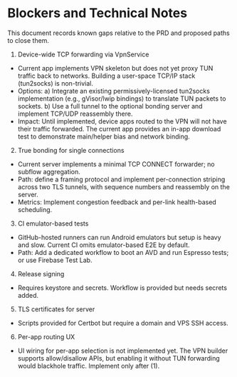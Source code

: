 # Blockers and Technical Notes

This document records known gaps relative to the PRD and proposed paths to close them.

1) Device-wide TCP forwarding via VpnService
- Current app implements VPN skeleton but does not yet proxy TUN traffic back to networks. Building a user-space TCP/IP stack (tun2socks) is non-trivial.
- Options:
  a) Integrate an existing permissively-licensed tun2socks implementation (e.g., gVisor/lwip bindings) to translate TUN packets to sockets.
  b) Use a full tunnel to the optional bonding server and implement TCP/UDP reassembly there.
- Impact: Until implemented, device apps routed to the VPN will not have their traffic forwarded. The current app provides an in-app download test to demonstrate main/helper bias and network binding.

2) True bonding for single connections
- Current server implements a minimal TCP CONNECT forwarder; no subflow aggregation.
- Path: define a framing protocol and implement per-connection striping across two TLS tunnels, with sequence numbers and reassembly on the server.
- Metrics: Implement congestion feedback and per-link health-based scheduling.

3) CI emulator-based tests
- GitHub-hosted runners can run Android emulators but setup is heavy and slow. Current CI omits emulator-based E2E by default.
- Path: Add a dedicated workflow to boot an AVD and run Espresso tests; or use Firebase Test Lab.

4) Release signing
- Requires keystore and secrets. Workflow is provided but needs secrets added.

5) TLS certificates for server
- Scripts provided for Certbot but require a domain and VPS SSH access.

6) Per-app routing UX
- UI wiring for per-app selection is not implemented yet. The VPN builder supports allow/disallow APIs, but enabling it without TUN forwarding would blackhole traffic. Implement only after (1).
